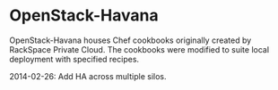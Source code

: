 OpenStack-Havana
================

OpenStack-Havana houses Chef cookbooks originally created by RackSpace Private Cloud. The cookbooks were modified to suite 
local deployment with specified recipes.  

2014-02-26: Add HA across multiple silos.
